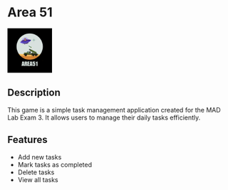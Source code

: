 # Area 51
<img src="https://github.com/isharaUmayanaga/Area_51/blob/main/game51/app/src/main/res/drawable/area51logo.png" alt="App Logo" width="100" hight="100">

## Description
This game is a simple task management application created for the MAD Lab Exam 3. It allows users to manage their daily tasks efficiently.

## Features
- Add new tasks
- Mark tasks as completed
- Delete tasks
- View all tasks



